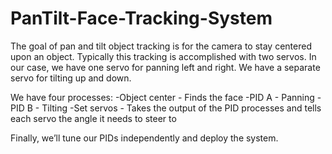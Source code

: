 # PanTilt-Face-Tracking-System

The goal of pan and tilt object tracking is for the camera to stay centered upon an object. Typically this tracking is accomplished with
two servos. In our case, we have one servo for panning left and right. We have a separate servo for tilting up and down.

We have four processes:
-Object center - Finds the face 
-PID A - Panning 
-PID B - Tilting 
-Set servos - Takes the output of the PID processes and tells each servo the angle it needs to steer to

Finally, we’ll tune our PIDs independently and deploy the system.

